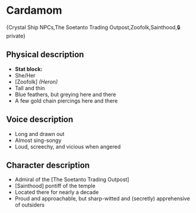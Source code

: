 # Cardamom

{Crystal Ship NPCs,The Soetanto Trading Outpost,Zoofolk,Sainthood,🔒 private}

## **Physical description**
- **Stat block:** 
- She/Her
- [Zoofolk] *(Heron)*
- Tall and thin
- Blue feathers, but greying here and there
- A few gold chain piercings here and there

## **Voice description**
- Long and drawn out
- Almost sing-songy
- Loud, screechy, and vicious when angered

## **Character description**
- Admiral of the [The Soetanto Trading Outpost]
- [Sainthood] pontiff of the temple
- Located there for nearly a decade
- Proud and approachable, but sharp-witted and (secretly) apprehensive of outsiders
